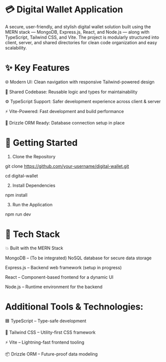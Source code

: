 # 💳 Digital Wallet Application

A secure, user-friendly, and stylish digital wallet solution built using the MERN stack — MongoDB, Express.js, React, and Node.js — along with TypeScript, Tailwind CSS, and Vite. The project is modularly structured into client, server, and shared directories for clean code organization and easy scalability.

# ✨ Key Features
🌐 Modern UI: Clean navigation with responsive Tailwind-powered design

🔁 Shared Codebase: Reusable logic and types for maintainability

⚙️ TypeScript Support: Safer development experience across client & server

⚡ Vite-Powered: Fast development and build performance

🧩 Drizzle ORM Ready: Database connection setup in place

# 🚀 Getting Started
1. Clone the Repository

git clone https://github.com/your-username/digital-wallet.git

cd digital-wallet

2. Install Dependencies

npm install

3. Run the Application

npm run dev

# 🧱 Tech Stack
💥 Built with the MERN Stack

MongoDB – (To be integrated) NoSQL database for secure data storage

Express.js – Backend web framework (setup in progress)

React – Component-based frontend for a dynamic UI

Node.js – Runtime environment for the backend

# Additional Tools & Technologies:

🟦 TypeScript – Type-safe development

🎨 Tailwind CSS – Utility-first CSS framework

⚡ Vite – Lightning-fast frontend tooling

📦 Drizzle ORM – Future-proof data modeling
